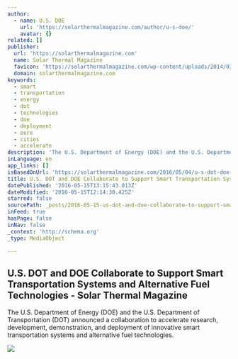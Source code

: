 ```yaml
---
author:
  - name: U.S. DOE
    url: 'https://solarthermalmagazine.com/author/u-s-doe/'
    avatar: {}
related: []
publisher:
  url: 'https://solarthermalmagazine.com'
  name: Solar Thermal Magazine
  favicon: 'https://solarthermalmagazine.com/wp-content/uploads/2014/03/solarthermal-logo-png-version-sized-2.png'
  domain: solarthermalmagazine.com
keywords:
  - smart
  - transportation
  - energy
  - dot
  - technologies
  - doe
  - deployment
  - eere
  - cities
  - accelerate
description: 'The U.S. Department of Energy (DOE) and the U.S. Department of Transportation (DOT) announced a collaboration to accelerate research, development, demonstration, and deployment of innovative smart transportation systems and alternative fuel technologies.'
inLanguage: en
app_links: []
isBasedOnUrl: 'https://solarthermalmagazine.com/2016/05/04/u-s-dot-doe-collaborate-support-smart-transportation-systems-alternative-fuel-technologies/'
title: U.S. DOT and DOE Collaborate to Support Smart Transportation Systems and Alternative Fuel Technologies - Solar Thermal Magazine
datePublished: '2016-05-15T13:15:43.013Z'
dateModified: '2016-05-15T12:14:30.425Z'
starred: false
sourcePath: _posts/2016-05-15-us-dot-and-doe-collaborate-to-support-smart-transportation.md
inFeed: true
hasPage: false
inNav: false
_context: 'http://schema.org'
_type: MediaObject

---
```

<article style=""><h1>U.S. DOT and DOE Collaborate to Support Smart Transportation Systems and Alternative Fuel Technologies - Solar Thermal Magazine</h1><p>The U.S. Department of Energy (DOE) and the U.S. Department of Transportation (DOT) announced a collaboration to accelerate research, development, demonstration, and deployment of innovative smart transportation systems and alternative fuel technologies.</p><img src="https://solarthermalmagazine.com/wp-content/uploads/2016/05/Smart-city-transportation.jpg" /></article>
